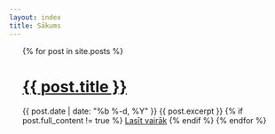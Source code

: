 ```yaml
---
layout: index
title: Sākums
---
```

<ul>
  {% for post in site.posts %}
        <h1><a href="{{ post.url }}">{{ post.title }}</a></h1>
        <span class="post-meta">{{ post.date | date: "%b %-d, %Y" }}</span>
        {{ post.excerpt }}
        {% if post.full_content != true %}
        <a href="{{ site.baseurl }}{{ post.url }}">Lasīt vairāk</a>
        {% endif %}
  {% endfor %}
</ul>

